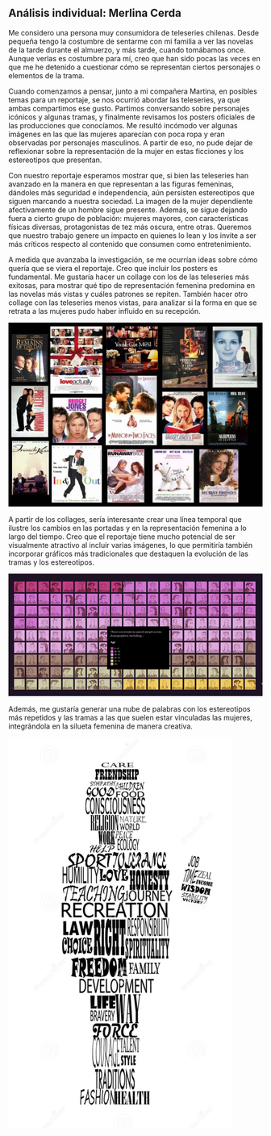 ## Análisis individual: Merlina Cerda ##

Me considero una persona muy consumidora de teleseries chilenas. Desde pequeña tengo la costumbre de sentarme con mi familia a ver las novelas de la tarde durante el almuerzo, y más tarde, cuando tomábamos once. Aunque verlas es costumbre para mí, creo que han sido pocas las veces en que me he detenido a cuestionar cómo se representan ciertos personajes o elementos de la trama.

Cuando comenzamos a pensar, junto a mi compañera Martina, en posibles temas para un reportaje, se nos ocurrió abordar las teleseries, ya que ambas compartimos ese gusto. Partimos conversando sobre personajes icónicos y algunas tramas, y finalmente revisamos los posters oficiales de las producciones que conocíamos. Me resultó incómodo ver algunas imágenes en las que las mujeres aparecían con poca ropa y eran observadas por personajes masculinos. A partir de eso, no pude dejar de reflexionar sobre la representación de la mujer en estas ficciones y los estereotipos que presentan.

Con nuestro reportaje esperamos mostrar que, si bien las teleseries han avanzado en la manera en que representan a las figuras femeninas, dándoles más seguridad e independencia, aún persisten estereotipos que siguen marcando a nuestra sociedad. La imagen de la mujer dependiente afectivamente de un hombre sigue presente. Además, se sigue dejando fuera a cierto grupo de población: mujeres mayores, con características físicas diversas, protagonistas de tez más oscura, entre otras. Queremos que nuestro trabajo genere un impacto en quienes lo lean y los invite a ser más críticos respecto al contenido que consumen como entretenimiento.

A medida que avanzaba la investigación, se me ocurrían ideas sobre cómo quería que se viera el reportaje. Creo que incluir los posters es fundamental. Me gustaría hacer un collage con los de las teleseries más exitosas, para mostrar qué tipo de representación femenina predomina en las novelas más vistas y cuáles patrones se repiten. También hacer otro collage con las teleseries menos vistas, para analizar si la forma en que se retrata a las mujeres pudo haber influido en su recepción.

![alt text](image-2.png)

A partir de los collages, sería interesante crear una línea temporal que ilustre los cambios en las portadas y en la representación femenina a lo largo del tiempo. Creo que el reportaje tiene mucho potencial de ser visualmente atractivo al incluir varias imágenes, lo que permitiría también incorporar gráficos más tradicionales que destaquen la evolución de las tramas y los estereotipos.

![alt text](image-1.png)

Además, me gustaría generar una nube de palabras con los estereotipos más repetidos y las tramas a las que suelen estar vinculadas las mujeres, integrándola en la silueta femenina de manera creativa.

![alt text](image.png)